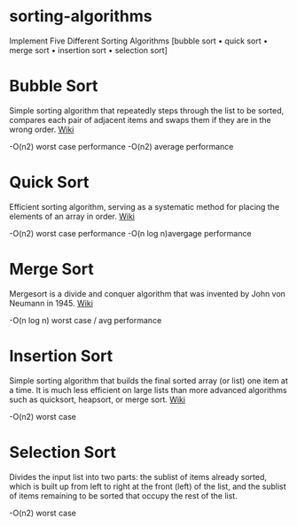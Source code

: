 # sorting-algorithms

Implement Five Different Sorting Algorithms [bubble sort • quick sort • merge sort • insertion sort • selection sort]

# Bubble Sort

Simple sorting algorithm that repeatedly steps through the list to be sorted, compares each pair of adjacent items and swaps them if they are in the wrong order. [Wiki](https://en.wikipedia.org/wiki/Bubble_sort)

-O(n2) worst case performance
-O(n2) average performance

# Quick Sort

Efficient sorting algorithm, serving as a systematic method for placing the elements of an array in order. [Wiki](https://en.wikipedia.org/wiki/Quicksort)

-O(n2) worst case performance
-O(n log n)avergage performance

# Merge Sort

Mergesort is a divide and conquer algorithm that was invented by John von Neumann in 1945. [Wiki](https://en.wikipedia.org/wiki/Merge_sort)

-O(n log n) worst case / avg performance

# Insertion Sort

 Simple sorting algorithm that builds the final sorted array (or list) one item at a time. It is much less efficient on large lists than more advanced algorithms such as quicksort, heapsort, or merge sort. [Wiki](https://en.wikipedia.org/wiki/Insertion_sort)

 -O(n2) worst case

 # Selection Sort

 Divides the input list into two parts: the sublist of items already sorted, which is built up from left to right at the front (left) of the list, and the sublist of items remaining to be sorted that occupy the rest of the list.

 -O(n2) worst case

